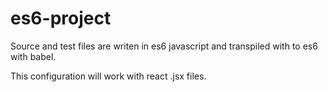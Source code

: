 # es6-project

Source and test files are writen in es6 javascript and transpiled with to es6 with babel.

This configuration will work with react .jsx files.